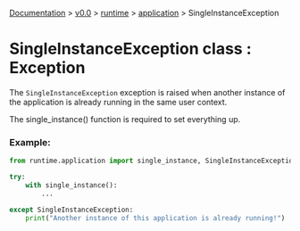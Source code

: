 [Documentation](/docs/documentation.md) >
 [v0.0](/docs/0.0/version.md) >
  [runtime](/docs/0.0/runtime/module.md) >
   [application](/docs/0.0/runtime/application/module.md) >
    SingleInstanceException

# SingleInstanceException class : Exception

The `SingleInstanceException` exception is raised when another instance of the application is already running in the same user context.

The single_instance() function is required to set everything up.

### Example:

```python
from runtime.application import single_instance, SingleInstanceException

try:
    with single_instance():
        ...

except SingleInstanceException:
    print("Another instance of this application is already running!")
```